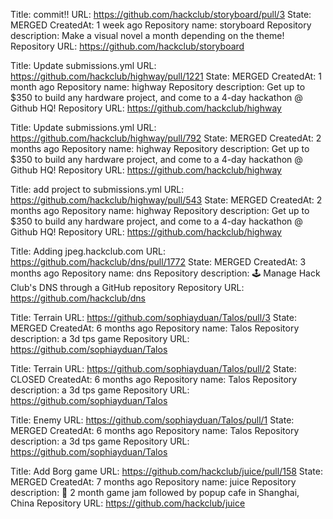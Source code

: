 
Title: commit!!
URL: https://github.com/hackclub/storyboard/pull/3
State: MERGED
CreatedAt: 1 week ago
Repository name: storyboard
Repository description: Make a visual novel a month depending on the theme!
Repository URL: https://github.com/hackclub/storyboard

Title: Update submissions.yml
URL: https://github.com/hackclub/highway/pull/1221
State: MERGED
CreatedAt: 1 month ago
Repository name: highway
Repository description: Get up to $350 to build any hardware project, and come to a 4-day hackathon @ Github HQ!
Repository URL: https://github.com/hackclub/highway

Title: Update submissions.yml
URL: https://github.com/hackclub/highway/pull/792
State: MERGED
CreatedAt: 2 months ago
Repository name: highway
Repository description: Get up to $350 to build any hardware project, and come to a 4-day hackathon @ Github HQ!
Repository URL: https://github.com/hackclub/highway

Title: add project to submissions.yml
URL: https://github.com/hackclub/highway/pull/543
State: MERGED
CreatedAt: 2 months ago
Repository name: highway
Repository description: Get up to $350 to build any hardware project, and come to a 4-day hackathon @ Github HQ!
Repository URL: https://github.com/hackclub/highway

Title: Adding jpeg.hackclub.com
URL: https://github.com/hackclub/dns/pull/1772
State: MERGED
CreatedAt: 3 months ago
Repository name: dns
Repository description: 🕹 Manage Hack Club's DNS through a GitHub repository
Repository URL: https://github.com/hackclub/dns

Title: Terrain
URL: https://github.com/sophiayduan/Talos/pull/3
State: MERGED
CreatedAt: 6 months ago
Repository name: Talos
Repository description: a 3d tps game
Repository URL: https://github.com/sophiayduan/Talos

Title: Terrain
URL: https://github.com/sophiayduan/Talos/pull/2
State: CLOSED
CreatedAt: 6 months ago
Repository name: Talos
Repository description: a 3d tps game
Repository URL: https://github.com/sophiayduan/Talos

Title: Enemy
URL: https://github.com/sophiayduan/Talos/pull/1
State: MERGED
CreatedAt: 6 months ago
Repository name: Talos
Repository description: a 3d tps game
Repository URL: https://github.com/sophiayduan/Talos

Title: Add Borg game
URL: https://github.com/hackclub/juice/pull/158
State: MERGED
CreatedAt: 7 months ago
Repository name: juice
Repository description: 🧃 2 month game jam followed by popup cafe in Shanghai, China
Repository URL: https://github.com/hackclub/juice

